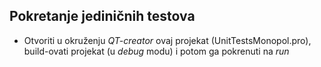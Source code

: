 ## Pokretanje jediničnih testova

* Otvoriti u okruženju *QT-creator* ovaj projekat (UnitTestsMonopol.pro), build-ovati projekat (u *debug* modu) i potom ga pokrenuti na *run*
